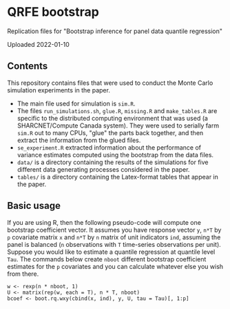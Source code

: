 # QRFE bootstrap

Replication files for "Bootstrap inference for panel data quantile regression"

Uploaded 2022-01-10

## Contents

This repository contains files that were used to conduct the Monte Carlo
simulation experiments in the paper.

- The main file used for simulation is `sim.R`.
- The files `run_simulations.sh`, `glue.R`, `missing.R` and `make_tables.R` are
  specific to the distributed computing environment that was used (a
  SHARCNET/Compute Canada system).  They were used to serially farm `sim.R` out
  to many CPUs, "glue" the parts back together, and then extract the information
  from the glued files.
- `se_experiment.R` extracted information about the performance of variance
  estimates computed using the bootstrap from the data files.
- `data/` is a directory containing the results of the simulations for five
  different data generating processes considered in the paper.
- `tables/` is a directory containing the Latex-format tables that appear in the
  paper.

## Basic usage

If you are using R, then the following pseudo-code will compute one bootstrap
coefficient vector.  It assumes you have response vector `y`, `n*T` by `p`
covariate matrix `x` and `n*T` by `n` matrix of unit indicators `ind`, assuming
the panel is balanced (`n` observations with `T` time-series observations per
unit).  Suppose you would like to estimate a quantile regression at quantile
level `Tau`.  The commands below create `nboot` different bootstrap coefficient
estimates for the `p` covariates and you can calculate whatever else you wish
from there.

```
w <- rexp(n * nboot, 1)
U <- matrix(rep(w, each = T), n * T, nboot)
bcoef <- boot.rq.wxy(cbind(x, ind), y, U, tau = Tau)[, 1:p]
```
